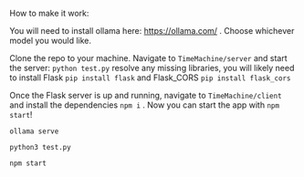 How to make it work:

You will need to install ollama here: https://ollama.com/ .
Choose whichever model you would like.

Clone the repo to your machine. Navigate to `TimeMachine/server` and start the server: `python test.py`
resolve any missing libraries, you will likely need to install Flask `pip install flask` and Flask_CORS `pip install flask_cors`

Once the Flask server is up and running, navigate to `TimeMachine/client` and install the dependencies `npm i` . Now you can start the app with `npm start`! 

`ollama serve`

`python3 test.py`

`npm start`
